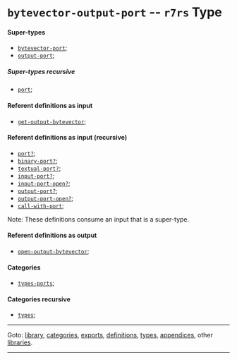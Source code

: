 

<a id='type__r7rs__bytevector-output-port'></a>

# `bytevector-output-port` -- `r7rs` Type


<a id='type__r7rs__bytevector-output-port__super-types'></a>

#### Super-types

 * [`bytevector-port`](../../r7rs/types/bytevector-port.md#type__r7rs__bytevector-port);
 * [`output-port`](../../r7rs/types/output-port.md#type__r7rs__output-port);


<a id='type__r7rs__bytevector-output-port__super-types-recursive'></a>

##### Super-types recursive

 * [`port`](../../r7rs/types/port.md#type__r7rs__port);


<a id='type__r7rs__bytevector-output-port__referent-definitions-input'></a>

#### Referent definitions as input

 * [`get-output-bytevector`](../../r7rs/definitions/get-output-bytevector.md#definition__r7rs__get-output-bytevector);


<a id='type__r7rs__bytevector-output-port__referent-definitions-input-recursive'></a>

#### Referent definitions as input (recursive)

 * [`port?`](../../r7rs/definitions/port_3f.md#definition__r7rs__port_3f);
 * [`binary-port?`](../../r7rs/definitions/binary-port_3f.md#definition__r7rs__binary-port_3f);
 * [`textual-port?`](../../r7rs/definitions/textual-port_3f.md#definition__r7rs__textual-port_3f);
 * [`input-port?`](../../r7rs/definitions/input-port_3f.md#definition__r7rs__input-port_3f);
 * [`input-port-open?`](../../r7rs/definitions/input-port-open_3f.md#definition__r7rs__input-port-open_3f);
 * [`output-port?`](../../r7rs/definitions/output-port_3f.md#definition__r7rs__output-port_3f);
 * [`output-port-open?`](../../r7rs/definitions/output-port-open_3f.md#definition__r7rs__output-port-open_3f);
 * [`call-with-port`](../../r7rs/definitions/call-with-port.md#definition__r7rs__call-with-port);

Note:  These definitions consume an input that is a super-type.


<a id='type__r7rs__bytevector-output-port__referent-definitions-output'></a>

#### Referent definitions as output

 * [`open-output-bytevector`](../../r7rs/definitions/open-output-bytevector.md#definition__r7rs__open-output-bytevector);


<a id='type__r7rs__bytevector-output-port__categories'></a>

#### Categories

 * [`types-ports`](../../r7rs/categories/types-ports.md#category__r7rs__types-ports);


<a id='type__r7rs__bytevector-output-port__categories-recursive'></a>

#### Categories recursive

 * [`types`](../../r7rs/categories/types.md#category__r7rs__types);

----

Goto: [library](../../r7rs/_index.md#library__r7rs), [categories](../../r7rs/categories/_index.md#toc__r7rs__categories), [exports](../../r7rs/exports/_index.md#toc__r7rs__exports), [definitions](../../r7rs/definitions/_index.md#toc__r7rs__definitions), [types](../../r7rs/types/_index.md#toc__r7rs__types), [appendices](../../r7rs/appendices/_index.md#toc__r7rs__appendices), other [libraries](../../_libraries.md#toc__libraries).

----

